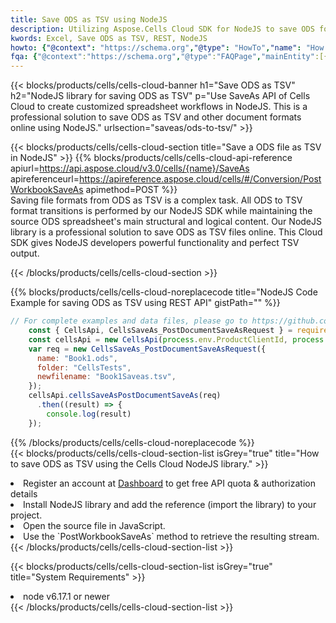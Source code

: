 ```yaml
---
title: Save ODS as TSV using NodeJS 
description: Utilizing Aspose.Cells Cloud SDK for NodeJS to save ODS format file as TSV format file. 
kwords: Excel, Save ODS as TSV, REST, NodeJS
howto: {"@context": "https://schema.org","@type": "HowTo","name": "How to save ODS as TSV using the Cells Cloud NodeJS library.","description": "How to save ODS as TSV using the Cells Cloud NodeJS library.","image": {"@type": "ImageObject"},"url": "/nodejs/saveas/ods-to-tsv/","step": [{ "@type": "HowToStep","name": "How to save ODS as TSV using the Cells Cloud NodeJS library. step 1", "image": {"@type": "ImageObject",},"url": "/nodejs/saveas/ods-to-tsv/","text": "Register an account at <a href='https://dashboard.aspose.cloud/'>Dashboard</a> to get free API quota & authorization details",},{ "@type": "HowToStep","name": "How to save ODS as TSV using the Cells Cloud NodeJS library. step 1", "image": {"@type": "ImageObject",},"url": "/nodejs/saveas/ods-to-tsv/","text": "Install NodeJS library and add the reference (import the library) to your project.",},{ "@type": "HowToStep","name": "How to save ODS as TSV using the Cells Cloud NodeJS library. step 1", "image": {"@type": "ImageObject",},"url": "/nodejs/saveas/ods-to-tsv/","text": "Open the source file in JavaScript.",},{ "@type": "HowToStep","name": "How to save ODS as TSV using the Cells Cloud NodeJS library. step 1", "image": {"@type": "ImageObject",},"url": "/nodejs/saveas/ods-to-tsv/","text": "Use the `PostWorkbookSaveAs` method to retrieve the resulting stream.",}, ],"supply": {"@type": "HowToSupply","name": "document"},"tool": [{"@type": "HowToTool","name": "Visual Studio, Visual Studio Code, WebStorm"},{"@type": "HowToTool","name": "Aspose Cells"}],"totalTime": "PT6M"}
fqa: {"@context":"https://schema.org","@type":"FAQPage","mainEntity":[{"@type":"Question","name":"Why save file as other formats file in C# using REST API?","acceptedAnswer":{"@type":"Answer","text":"Documents are encoded in many ways, and some files may be incompatible with the software you use. To open and read such files, just save them as appropriate file formats.<br/><ol><li>Install .NET SDK and add the reference (import the library) to your project.</li><li>Open the source file in C# using REST API.</li><li>Call the PostWorkbookSaveAsRequest() method, passing an output filename with required extension.</li><li>Get the result of save as a separate file.</li></ol>"}},{"@type":"Question","name":"What file formats can I save as with your C# library?","acceptedAnswer":{"@type":"Answer","text":"We support a variety of file formats for conversion using .NET library, including XLSX, Excel, xls , PDF, CSV, HTML, Markdown, XML, PNG, JPG, TIFF, Json, TXT and many more."}},{"@type":"Question","name":"What is the maximum allowed file size for conversion using this .NET library?","acceptedAnswer":{"@type":"Answer","text":"There are no file size limits for format conversions using .NET library."}}]}
---
```



{{< blocks/products/cells/cells-cloud-banner h1="Save ODS as TSV" h2="NodeJS library for saving ODS as TSV" p="Use SaveAs API of Cells Cloud to create customized spreadsheet workflows in NodeJS. This is a professional solution to save ODS as TSV and other document formats online using NodeJS." urlsection="saveas/ods-to-tsv/" >}}

{{< blocks/products/cells/cells-cloud-section  title="Save a ODS file as TSV in NodeJS" >}}
{{% blocks/products/cells/cells-cloud-api-reference  apiurl=https://api.aspose.cloud/v3.0/cells/{name}/SaveAs  apireferenceurl=https://apireference.aspose.cloud/cells/#/Conversion/PostWorkbookSaveAs  apimethod=POST %}}
<br/>
Saving file formats from ODS as TSV is a complex task. All ODS to TSV format transitions is performed by our NodeJS SDK while maintaining the source ODS spreadsheet's main structural and logical content. Our NodeJS library is a professional solution to save ODS as TSV files online. This Cloud SDK gives NodeJS developers powerful functionality and perfect TSV output.

{{< /blocks/products/cells/cells-cloud-section >}}

{{% blocks/products/cells/cells-cloud-noreplacecode title="NodeJS Code Example for saving ODS as TSV using REST API" gistPath="" %}}
  
```js
// For complete examples and data files, please go to https://github.com/aspose-cells-cloud/aspose-cells-cloud-node/
    const { CellsApi, CellsSaveAs_PostDocumentSaveAsRequest } = require("asposecellscloud");
    const cellsApi = new CellsApi(process.env.ProductClientId, process.env.ProductClientSecret);
    var req = new CellsSaveAs_PostDocumentSaveAsRequest({
      name: "Book1.ods",
      folder: "CellsTests",
      newfilename: "Book1Saveas.tsv",
    });
    cellsApi.cellsSaveAsPostDocumentSaveAs(req)
      .then((result) => {
        console.log(result)
    });
```
  
{{% /blocks/products/cells/cells-cloud-noreplacecode  %}}
<br/>
{{< blocks/products/cells/cells-cloud-section-list isGrey="true"  title="How to save ODS as TSV using the Cells Cloud NodeJS library." >}}
<li>Register an account at <a href="https://dashboard.aspose.cloud/">Dashboard</a> to get free API quota & authorization details</li>
<li>Install NodeJS library and add the reference (import the library) to your project.</li>
<li>Open the source file in JavaScript.</li>
<li>Use the `PostWorkbookSaveAs` method to retrieve the resulting stream.</li>
{{< /blocks/products/cells/cells-cloud-section-list >}}

{{< blocks/products/cells/cells-cloud-section-list isGrey="true"  title="System Requirements" >}}
<li>node v6.17.1 or newer</li>
{{< /blocks/products/cells/cells-cloud-section-list >}}
